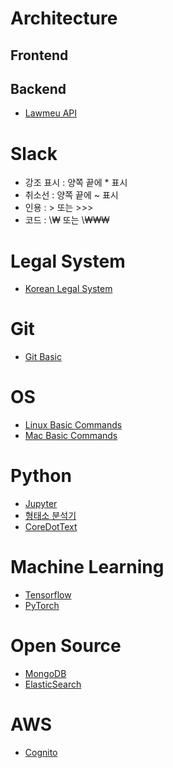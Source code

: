 <!-- TITLE: Wiki.Core.Today -->
<!-- SUBTITLE: CoreDotToday Wiki Page -->

# Architecture
## Frontend
## Backend
- [Lawmeu API](backend/lawmeu-api)

# Slack
- 강조 표시 : 양쪽 끝에 * 표시
- 취소선 : 양쪽 끝에 ~ 표시
- 인용 : > 또는 >>>
- 코드 : \₩ 또는 \₩₩₩

# Legal System
- [Korean Legal System](legalsystem/format)

# Git
- [Git Basic](git)

# OS
- [Linux Basic Commands](linux/basic)
- [Mac Basic Commands](mac/basic)

# Python
- [Jupyter](python/jupyter)
- [형태소 분석기](python/morpheme)
- [CoreDotText](python/coredottext)

# Machine Learning
- [Tensorflow](ml/tensorflow)
- [PyTorch](ml/pytorch)

# Open Source
- [MongoDB](mongodb)
- [ElasticSearch](elasticsearch)

# AWS
- [Cognito](aws/cognito)